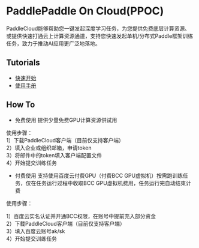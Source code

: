 # PaddlePaddle On Cloud(PPOC)
PaddleCloud能够帮助您一键发起深度学习任务，为您提供免费底层计算资源、或提供快速打通云上计算资源通道，支持您快速发起单机/分布式Paddle框架训练任务，致力于推动AI应用更广泛地落地。

## Tutorials

- [快速开始](./doc/tutorial_cn.md)
- [使用手册](./doc/usage_cn.md)


## How To
- 免费使用
提供少量免费GPU计算资源供试用 <br />

 使用步骤：<br />
 1）下载PaddleCloud客户端（目前仅支持客户端） <br />
 2）填入企业或组织邮箱，申请token <br />
 3）将邮件中的token填入客户端配置文件 <br />
 4）开始提交训练任务 <br />

- 付费使用
支持使用百度云付费GPU（付费BCC GPU虚拟机）按需跑训练任务，仅在任务运行过程中收取BCC GPU虚拟机费用，任务运行完自动结束计费 <br />

使用步骤：<br />

1）百度云实名认证并开通BCC权限，在账号中提前充入部分资金 <br />
2）下载PaddleCloud客户端（目前仅支持客户端） <br />
3）填入百度云账号ak/sk <br />
4）开始提交训练任务 <br />
